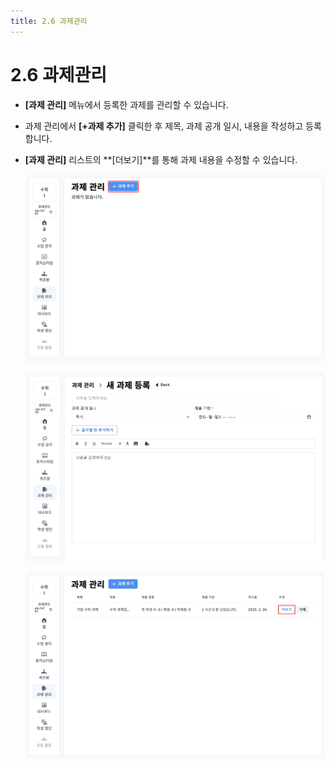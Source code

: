 ```yaml
---
title: 2.6 과제관리
---
```

# 2.6 과제관리

* **\[과제 관리]** 메뉴에서 등록한 과제를 관리할 수 있습니다.
* 과제 관리에서 **\[+과제 추가]** 클릭한 후 제목, 과제 공개 일시, 내용을 작성하고 등록합니다.
* **\[과제 관리]** 리스트의 **\[더보기]**를 통해 과제 내용을 수정할 수 있습니다.

  ![](/img/teacher_2-6_01.jpg)

  ![](/img/teacher_2-6_02.jpg)

  ![](/img/teacher_2-6_03.jpg)
